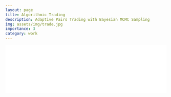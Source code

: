 ```yaml
---
layout: page
title: Algorithmic Trading
description: Adaptive Pairs Trading with Bayesian MCMC Sampling
img: assets/img/trade.jpg
importance: 3
category: work
---
```


<div class="row">
    <div class="col-sm mt-3 mt-md-0">
        <embed src="/assets/pdf/Algo_trading_project.pdf" type="application/pdf" class="img-fluid rounded z-depth-1" style="width:100%; height:auto; border:none;" />
    </div>
</div>